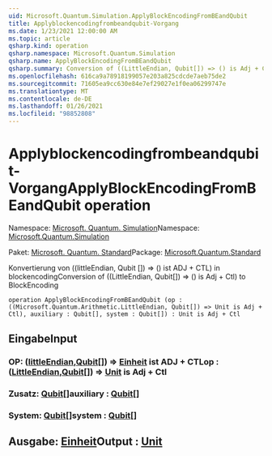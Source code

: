 ```yaml
---
uid: Microsoft.Quantum.Simulation.ApplyBlockEncodingFromBEandQubit
title: Applyblockencodingfrombeandqubit-Vorgang
ms.date: 1/23/2021 12:00:00 AM
ms.topic: article
qsharp.kind: operation
qsharp.namespace: Microsoft.Quantum.Simulation
qsharp.name: ApplyBlockEncodingFromBEandQubit
qsharp.summary: Conversion of ((LittleEndian, Qubit[]) => () is Adj + Ctl) to BlockEncoding
ms.openlocfilehash: 616ca9a78918199057e203a825cdcde7aeb75de2
ms.sourcegitcommit: 71605ea9cc630e84e7ef29027e1f0ea06299747e
ms.translationtype: MT
ms.contentlocale: de-DE
ms.lasthandoff: 01/26/2021
ms.locfileid: "98852808"
---
```

# <a name="applyblockencodingfrombeandqubit-operation"></a><span data-ttu-id="cac8f-102">Applyblockencodingfrombeandqubit-Vorgang</span><span class="sxs-lookup"><span data-stu-id="cac8f-102">ApplyBlockEncodingFromBEandQubit operation</span></span>

<span data-ttu-id="cac8f-103">Namespace: [Microsoft. Quantum. Simulation](xref:Microsoft.Quantum.Simulation)</span><span class="sxs-lookup"><span data-stu-id="cac8f-103">Namespace: [Microsoft.Quantum.Simulation](xref:Microsoft.Quantum.Simulation)</span></span>

<span data-ttu-id="cac8f-104">Paket: [Microsoft. Quantum. Standard](https://nuget.org/packages/Microsoft.Quantum.Standard)</span><span class="sxs-lookup"><span data-stu-id="cac8f-104">Package: [Microsoft.Quantum.Standard](https://nuget.org/packages/Microsoft.Quantum.Standard)</span></span>


<span data-ttu-id="cac8f-105">Konvertierung von ((littleEndian, Qubit []) => () ist ADJ + CTL) in blockencoding</span><span class="sxs-lookup"><span data-stu-id="cac8f-105">Conversion of ((LittleEndian, Qubit[]) => () is Adj + Ctl) to BlockEncoding</span></span>

```qsharp
operation ApplyBlockEncodingFromBEandQubit (op : ((Microsoft.Quantum.Arithmetic.LittleEndian, Qubit[]) => Unit is Adj + Ctl), auxiliary : Qubit[], system : Qubit[]) : Unit is Adj + Ctl
```


## <a name="input"></a><span data-ttu-id="cac8f-106">Eingabe</span><span class="sxs-lookup"><span data-stu-id="cac8f-106">Input</span></span>

### <a name="op--littleendianqubit--unit--is-adj--ctl"></a><span data-ttu-id="cac8f-107">OP: ([littleEndian](xref:Microsoft.Quantum.Arithmetic.LittleEndian),[Qubit](xref:microsoft.quantum.lang-ref.qubit)[]) => [Einheit](xref:microsoft.quantum.lang-ref.unit)  ist ADJ + CTL</span><span class="sxs-lookup"><span data-stu-id="cac8f-107">op : ([LittleEndian](xref:Microsoft.Quantum.Arithmetic.LittleEndian),[Qubit](xref:microsoft.quantum.lang-ref.qubit)[]) => [Unit](xref:microsoft.quantum.lang-ref.unit)  is Adj + Ctl</span></span>




### <a name="auxiliary--qubit"></a><span data-ttu-id="cac8f-108">Zusatz: [Qubit](xref:microsoft.quantum.lang-ref.qubit)[]</span><span class="sxs-lookup"><span data-stu-id="cac8f-108">auxiliary : [Qubit](xref:microsoft.quantum.lang-ref.qubit)[]</span></span>




### <a name="system--qubit"></a><span data-ttu-id="cac8f-109">System: [Qubit](xref:microsoft.quantum.lang-ref.qubit)[]</span><span class="sxs-lookup"><span data-stu-id="cac8f-109">system : [Qubit](xref:microsoft.quantum.lang-ref.qubit)[]</span></span>





## <a name="output--unit"></a><span data-ttu-id="cac8f-110">Ausgabe: [Einheit](xref:microsoft.quantum.lang-ref.unit)</span><span class="sxs-lookup"><span data-stu-id="cac8f-110">Output : [Unit](xref:microsoft.quantum.lang-ref.unit)</span></span>

